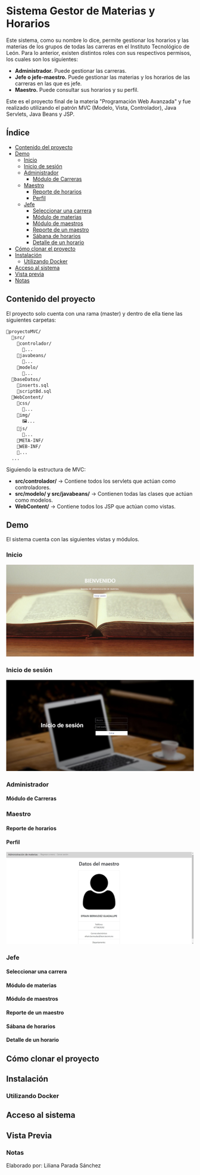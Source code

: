 # Sistema Gestor de Materias y Horarios
Este sistema, como su nombre lo dice, permite gestionar los horarios y las materias de los grupos de todas las carreras en el Instituto Tecnológico de León.
Para lo anterior, existen distintos roles con sus respectivos permisos, los cuales son los siguientes: 
* **Administrador.** Puede gestionar las carreras.
* **Jefe o jefe-maestro.** Puede gestionar las materias y los horarios de las carreras en las que es jefe.
* **Maestro.** Puede consultar sus horarios y su perfil.

Este es el proyecto final de la materia "Programación Web Avanzada" y fue realizado utilizando el patrón MVC (Modelo, Vista, Controlador), Java Servlets, Java Beans y JSP.

## Índice 
* [Contenido del proyecto](#contenido-del-proyecto)
* [Demo](#demo)
  * [Inicio](#inicio)
  * [Inicio de sesión](#inicio-de-sesión)
  * [Administrador](#administrador)
    * [Módulo de Carreras](#módulo-de-carreras)
  * [Maestro](#maestro)
    * [Reporte de horarios](#reporte-de-horarios)
    * [Perfil](#perfil)
  * [Jefe](#jefe)
    * [Seleccionar una carrera](#seleccionar-una-carrera)
    * [Módulo de materias](#módulo-de-materias)
    * [Módulo de maestros](#módulo-de-maestros)
    * [Reporte de un maestro](#reporte-de-un-maestro)
    * [Sábana de horarios](#sábana-de-horarios)
    * [Detalle de un horario](#detalle-de-un-horario)
* [Cómo clonar el proyecto](#cómo-clonar-el-proyecto)
* [Instalación](#instalación)
  * [Utilizando Docker](#utilizando-docker)
* [Acceso al sistema](#acceso-al-sistema)
* [Vista previa](#vista-previa)
* [Notas](#notas)

## Contenido del proyecto
El proyecto solo cuenta con una rama (master) y dentro de ella tiene las siguientes carpetas:
```
📂proyectoMVC/
  📂src/
    📂controlador/
      📄...
    📂javabeans/
      📄...
    📂modelo/
      📄...
  📂baseDatos/
    📄inserts.sql
    📄scriptBd.sql
  📂WebContent/
    📂css/
      📄...
    📂img/
      🖼️...
    📂js/
      📄...
    📂META-INF/
    📂WEB-INF/
    📄...
  ...
```
Siguiendo la estructura de MVC:
* **src/controlador/** -> Contiene todos los servlets que actúan como controladores.
* **src/modelo/ y src/javabeans/** -> Contienen todas las clases que actúan como modelos.
* **WebContent/** -> Contiene todos los JSP que actúan como vistas.

## Demo
El sistema cuenta con las siguientes vistas y módulos.
### Inicio
![Inicio](ProyectoMVC/WebContent/img/inicio.JPG)
### Inicio de sesión
![Inicio de sesión](ProyectoMVC/WebContent/img/inicio_sesion.JPG)
### Administrador
#### Módulo de Carreras
### Maestro
#### Reporte de horarios
#### Perfil 
![Perfil](ProyectoMVC/WebContent/img/perfil.JPG)
### Jefe
#### Seleccionar una carrera
#### Módulo de materias
#### Módulo de maestros
#### Reporte de un maestro
#### Sábana de horarios
#### Detalle de un horario

## Cómo clonar el proyecto

## Instalación

### Utilizando Docker

## Acceso al sistema 

## Vista Previa

### Notas
Elaborado por: Liliana Parada Sánchez
